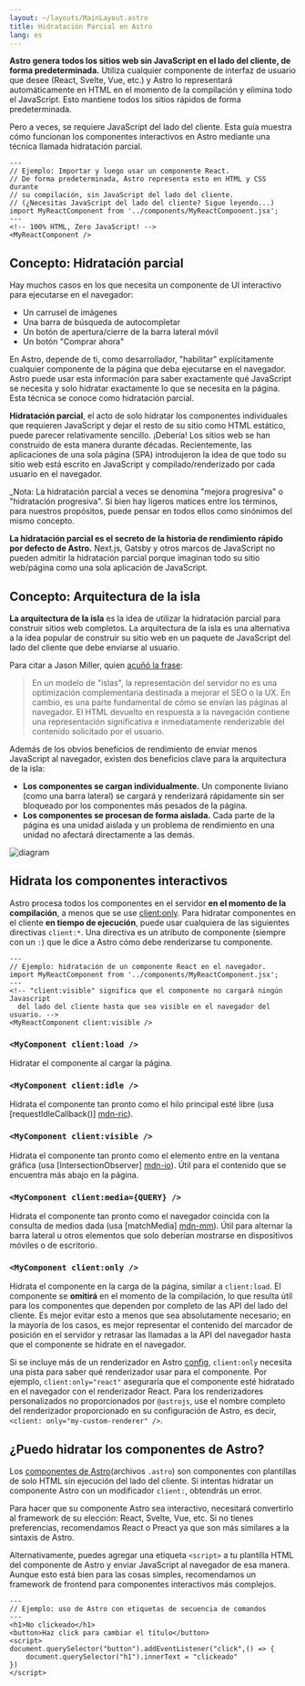 ```yaml
---
layout: ~/layouts/MainLayout.astro
title: Hidratación Parcial en Astro
lang: es
---
```


**Astro genera todos los sitios web sin JavaScript en el lado del cliente, de forma predeterminada.** Utiliza cualquier componente de interfaz de usuario que desee (React, Svelte, Vue, etc.) y Astro lo representará automáticamente en HTML en el momento de la compilación y elimina todo el JavaScript. Esto mantiene todos los sitios rápidos de forma predeterminada.

Pero a veces, se requiere JavaScript del lado del cliente. Esta guía muestra cómo funcionan los componentes interactivos en Astro mediante una técnica llamada hidratación parcial.

```astro
---
// Ejemplo: Importar y luego usar un componente React.
// De forma predeterminada, Astro representa esto en HTML y CSS durante
// su compilación, sin JavaScript del lado del cliente.
// (¿Necesitas JavaScript del lado del cliente? Sigue leyendo...)
import MyReactComponent from '../components/MyReactComponent.jsx';
---
<!-- 100% HTML, Zero JavaScript! -->
<MyReactComponent />
```

## Concepto: Hidratación parcial

Hay muchos casos en los que necesita un componente de UI interactivo para ejecutarse en el navegador:

- Un carrusel de imágenes
- Una barra de búsqueda de autocompletar
- Un botón de apertura/cierre de la barra lateral móvil
- Un botón "Comprar ahora"

En Astro, depende de ti, como desarrollador, "habilitar" explícitamente cualquier componente de la página que deba ejecutarse en el navegador. Astro puede usar esta información para saber exactamente qué JavaScript se necesita y solo hidratar exactamente lo que se necesita en la página. Esta técnica se conoce como hidratación parcial.

**Hidratación parcial**, el acto de solo hidratar los componentes individuales que requieren JavaScript y dejar el resto de su sitio como HTML estático, puede parecer relativamente sencillo. ¡Debería! Los sitios web se han construido de esta manera durante décadas. Recientemente, las aplicaciones de una sola página (SPA) introdujeron la idea de que todo su sitio web está escrito en JavaScript y compilado/renderizado por cada usuario en el navegador.

\_Nota: La hidratación parcial a veces se denomina "mejora progresiva" o "hidratación progresiva". Si bien hay ligeros matices entre los términos, para nuestros propósitos, puede pensar en todos ellos como sinónimos del mismo concepto.

**La hidratación parcial es el secreto de la historia de rendimiento rápido por defecto de Astro.** Next.js, Gatsby y otros marcos de JavaScript no pueden admitir la hidratación parcial porque imaginan todo su sitio web/página como una sola aplicación de JavaScript.

## Concepto: Arquitectura de la isla

**La arquitectura de la isla** es la idea de utilizar la hidratación parcial para construir sitios web completos. La arquitectura de la isla es una alternativa a la idea popular de construir su sitio web en un paquete de JavaScript del lado del cliente que debe enviarse al usuario.

Para citar a Jason Miller, quien [acuñó la frase](https://jasonformat.com/islands-architecture/):

> En un modelo de "islas", la representación del servidor no es una optimización complementaria destinada a mejorar el SEO o la UX. En cambio, es una parte fundamental de cómo se envían las páginas al navegador. El HTML devuelto en respuesta a la navegación contiene una representación significativa e inmediatamente renderizable del contenido solicitado por el usuario.

Además de los obvios beneficios de rendimiento de enviar menos JavaScript al navegador, existen dos beneficios clave para la arquitectura de la isla:

- **Los componentes se cargan individualmente.** Un componente liviano (como una barra lateral) se cargará y renderizará rápidamente sin ser bloqueado por los componentes más pesados ​​de la página.
- **Los componentes se procesan de forma aislada.** Cada parte de la página es una unidad aislada y un problema de rendimiento en una unidad no afectará directamente a las demás.

![diagram](https://res.cloudinary.com/wedding-website/image/upload/v1596766231/islands-architecture-1.png)

## Hidrata los componentes interactivos

Astro procesa todos los componentes en el servidor **en el momento de la compilación**, a menos que se use [client:only](#mycomponent-clientonly-). Para hidratar componentes en el cliente **en tiempo de ejecución**, puede usar cualquiera de las siguientes directivas `client:*`. Una directiva es un atributo de componente (siempre con un `:`) que le dice a Astro cómo debe renderizarse tu componente.

```astro
---
// Ejemplo: hidratación de un componente React en el navegador.
import MyReactComponent from '../components/MyReactComponent.jsx';
---
<!-- "client:visible" significa que el componente no cargará ningún Javascript
  del lado del cliente hasta que sea visible en el navegador del usuario. -->
<MyReactComponent client:visible />
```

### `<MyComponent client:load />`

Hidratar el componente al cargar la página.

### `<MyComponent client:idle />`

Hidrata el componente tan pronto como el hilo principal esté libre (usa [requestIdleCallback()] [mdn-ric]).

### `<MyComponent client:visible />`

Hidrata el componente tan pronto como el elemento entre en la ventana gráfica (usa [IntersectionObserver] [mdn-io]). Útil para el contenido que se encuentra más abajo en la página.

### `<MyComponent client:media={QUERY} />`

Hidrata el componente tan pronto como el navegador coincida con la consulta de medios dada (usa [matchMedia] [mdn-mm]). Útil para alternar la barra lateral u otros elementos que solo deberían mostrarse en dispositivos móviles o de escritorio.

### `<MyComponent client:only />`

Hidrata el componente en la carga de la página, similar a `client:load`. El componente se **omitirá** en el momento de la compilación, lo que resulta útil para los componentes que dependen por completo de las API del lado del cliente. Es mejor evitar esto a menos que sea absolutamente necesario; en la mayoría de los casos, es mejor representar el contenido del marcador de posición en el servidor y retrasar las llamadas a la API del navegador hasta que el componente se hidrate en el navegador.

Si se incluye más de un renderizador en Astro [config](/es/reference/configuration-reference), `client:only` necesita una pista para saber qué renderizador usar para el componente. Por ejemplo, `client:only="react"` aseguraría que el componente esté hidratado en el navegador con el renderizador React. Para los renderizadores personalizados no proporcionados por `@astrojs`, use el nombre completo del renderizador proporcionado en su configuración de Astro, es decir,`<client: only="my-custom-renderer" />`.

## ¿Puedo hidratar los componentes de Astro?

Los [componentes de Astro](./astro-components)(archivos `.astro`) son componentes con plantillas de solo HTML sin ejecución del lado del cliente. Si intentas hidratar un componente Astro con un modificador `client:`, obtendrás un error.

Para hacer que su componente Astro sea interactivo, necesitará convertirlo al framework de su elección: React, Svelte, Vue, etc. Si no tienes preferencias, recomendamos React o Preact ya que son más similares a la sintaxis de Astro.

Alternativamente, puedes agregar una etiqueta `<script>` a tu plantilla HTML del componente de Astro y enviar JavaScript al navegador de esa manera. Aunque esto está bien para las cosas simples, recomendamos un framework de frontend para componentes interactivos más complejos.

```astro
---
// Ejemplo: uso de Astro con etiquetas de secuencia de comandos
---
<h1>No clickeado</h1>
<button>Haz click para cambiar el título</button>
<script>
document.querySelector("button").addEventListener("click",() => {
    document.querySelector("h1").innerText = "clickeado"
})
</script>
```

[mdn-io]: https://developer.mozilla.org/en-US/docs/Web/API/Intersection_Observer_API
[mdn-ric]: https://developer.mozilla.org/en-US/docs/Web/API/Window/requestIdleCallback
[mdn-mm]: https://developer.mozilla.org/en-US/docs/Web/API/Window/matchMedia
